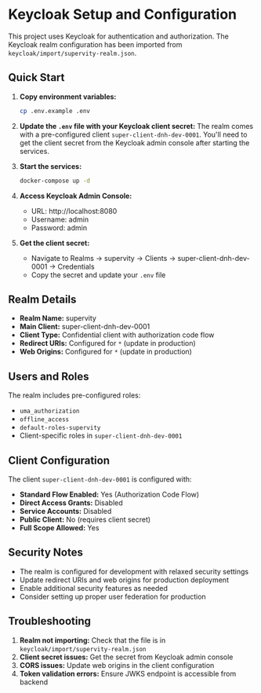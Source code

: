 # Keycloak Setup and Configuration

This project uses Keycloak for authentication and authorization. The Keycloak realm configuration has been imported from `keycloak/import/supervity-realm.json`.

## Quick Start

1. **Copy environment variables:**
   ```bash
   cp .env.example .env
   ```

2. **Update the `.env` file with your Keycloak client secret:**
   The realm comes with a pre-configured client `super-client-dnh-dev-0001`. You'll need to get the client secret from the Keycloak admin console after starting the services.

3. **Start the services:**
   ```bash
   docker-compose up -d
   ```

4. **Access Keycloak Admin Console:**
   - URL: http://localhost:8080
   - Username: admin
   - Password: admin

5. **Get the client secret:**
   - Navigate to Realms → supervity → Clients → super-client-dnh-dev-0001 → Credentials
   - Copy the secret and update your `.env` file

## Realm Details

- **Realm Name:** supervity
- **Main Client:** super-client-dnh-dev-0001
- **Client Type:** Confidential client with authorization code flow
- **Redirect URIs:** Configured for `*` (update in production)
- **Web Origins:** Configured for `*` (update in production)

## Users and Roles

The realm includes pre-configured roles:
- `uma_authorization`
- `offline_access`
- `default-roles-supervity`
- Client-specific roles in `super-client-dnh-dev-0001`

## Client Configuration

The client `super-client-dnh-dev-0001` is configured with:
- **Standard Flow Enabled:** Yes (Authorization Code Flow)
- **Direct Access Grants:** Disabled
- **Service Accounts:** Disabled
- **Public Client:** No (requires client secret)
- **Full Scope Allowed:** Yes

## Security Notes

- The realm is configured for development with relaxed security settings
- Update redirect URIs and web origins for production deployment
- Enable additional security features as needed
- Consider setting up proper user federation for production

## Troubleshooting

1. **Realm not importing:** Check that the file is in `keycloak/import/supervity-realm.json`
2. **Client secret issues:** Get the secret from Keycloak admin console
3. **CORS issues:** Update web origins in the client configuration
4. **Token validation errors:** Ensure JWKS endpoint is accessible from backend
